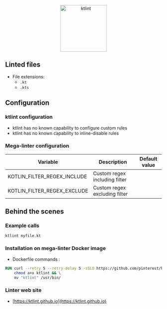 <!-- markdownlint-disable MD033 MD041 -->
<!-- Generated by .automation/build.py, please do not update manually -->

<div align="center">
  <a href="https://ktlint.github.io" target="blank" title="Visit linter Web Site">
    <img src="https://miro.medium.com/max/655/1*sLboL6JnC9yUodFsdSMB-w.png" alt="ktlint" height="150px">
  </a>
</div>

## Linted files

- File extensions:
  - `.kt`
  - `.kts`

## Configuration

### ktlint configuration

- ktlint has no known capability to configure custom rules
- ktlint has no known capability to inline-disable rules

### Mega-linter configuration

| Variable | Description | Default value |
| ----------------- | -------------- | -------------- |
| KOTLIN_FILTER_REGEX_INCLUDE | Custom regex including filter |  |
| KOTLIN_FILTER_REGEX_EXCLUDE | Custom regex excluding filter |  |

## Behind the scenes

### Example calls

```shell
ktlint myfile.kt
```


### Installation on mega-linter Docker image

- Dockerfile commands :
```dockerfile
RUN curl --retry 5 --retry-delay 5 -sSLO https://github.com/pinterest/ktlint/releases/latest/download/ktlint && \
    chmod a+x ktlint && \
    mv "ktlint" /usr/bin/
```


### Linter web site
- [https://ktlint.github.io](https://ktlint.github.io)

